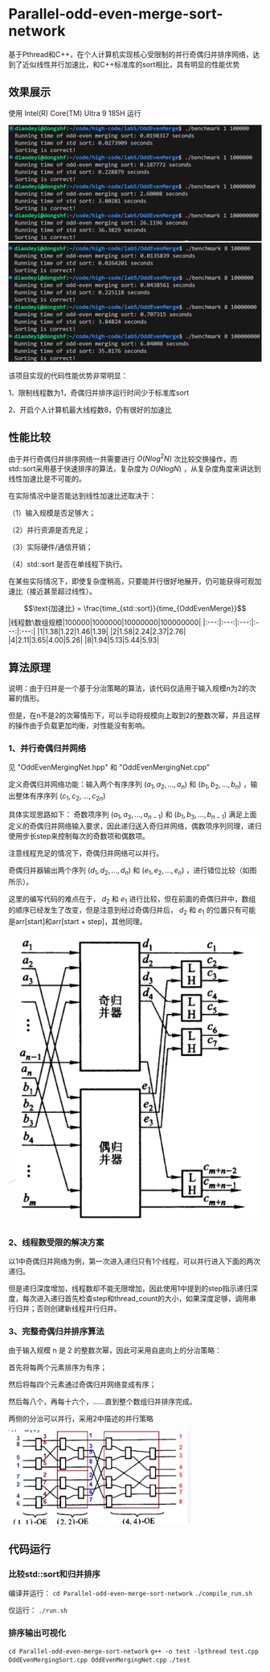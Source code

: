 # Parallel-odd-even-merge-sort-network
基于Pthread和C++，在个人计算机实现核心受限制的并行奇偶归并排序网络，达到了近似线性并行加速比，和C++标准库的sort相比，具有明显的性能优势

## 效果展示

使用 Intel(R) Core(TM) Ultra 9 185H 运行

![](img1.png)
![](img2.png)

该项目实现的代码性能优势非常明显：

1、限制线程数为1，奇偶归并排序运行时间少于标准库sort

2、开启个人计算机最大线程数8，仍有很好的加速比

## 性能比较

由于并行奇偶归并排序网络一共需要进行 $O(Nlog^2N)$ 次比较交换操作，而std::sort采用基于快速排序的算法，复杂度为 $O(NlogN)$ ，从复杂度角度来讲达到线性加速比是不可能的。

在实际情况中是否能达到线性加速比还取决于：

（1）输入规模是否足够大；

（2）并行资源是否充足；

（3）实际硬件/通信开销；

（4）std::sort 是否在单线程下执行。

在某些实际情况下，即使复杂度稍高，只要能并行很好地展开，仍可能获得可观加速比（接近甚至超过线性）。

$$\text{加速比} = \frac{time_{std::sort}}{time_{OddEvenMerge}}$$
|线程数\数组规模|100000|1000000|10000000|100000000|
|:---:|:---:|:---:|:---:|:---:|
|1|1.38|1.22|1.46|1.39|
|2|1.58|2.24|2.37|2.76|
|4|2.11|3.65|4.00|5.26|
|8|1.94|5.13|5.44|5.93|

## 算法原理

说明：由于归并是一个基于分治策略的算法，该代码仅适用于输入规模n为2的次幂的情形。

但是，在n不是2的次幂情形下，可以手动将规模向上取到2的整数次幂，并且这样的操作由于负载更加均衡，对性能没有影响。

### 1、并行奇偶归并网络
见 "OddEvenMergingNet.hpp" 和 "OddEvenMergingNet.cpp"

定义奇偶归并网络功能：输入两个有序序列 $(a_1, a_2, ..., a_n)$ 和 $(b_1, b_2, ..., b_n)$ ，输出整体有序序列 $(c_1, c_2, ..., c_{2n})$ 

具体实现思路如下：
奇数项序列 $(a_1, a_3, ..., a_{n-1})$ 和 $(b_1, b_3, ..., b_{n-1})$ 满足上面定义的奇偶归并网络输入要求，因此递归送入奇归并网络，偶数项序列同理，递归使用步长step来控制每次的奇数项和偶数项。

注意线程充足的情况下，奇偶归并网络可以并行。

奇偶归并器输出两个序列 $(d_1, d_2, ..., d_n)$ 和 $(e_1, e_2, ..., e_n)$ ，进行错位比较（如图所示）。

这里的编写代码的难点在于， $d_2$ 和 $e_1$ 进行比较，但在前面的奇偶归并中，数组的顺序已经发生了改变，但是注意到经过奇偶归并后， $d_2$ 和 $e_1$ 的位置只有可能是arr[start]和arr[start + step]，其他同理。


![](img3.png)

### 2、线程数受限的解决方案

以1中奇偶归并网络为例，第一次进入递归只有1个线程，可以并行进入下面的两次递归。

但是递归深度增加，线程数却不能无限增加，因此使用1中提到的step指示递归深度，每次进入递归首先检查step和thread_count的大小，如果深度足够，调用串行归并；否则创建新线程并行归并。

### 3、完整奇偶归并排序算法
由于输入规模 n 是 2 的整数次幂，因此可采用自底向上的分治策略：

首先将每两个元素排序为有序；

然后将每四个元素通过奇偶归并网络变成有序；

然后每八个，再每十六个，……直到整个数组归并排序完成。

两侧的分治可以并行，采用2中描述的并行策略

![](img4.png)

## 代码运行

### 比较std::sort和归并排序

编译并运行：
```cd Parallel-odd-even-merge-sort-network```
```./compile_run.sh```

仅运行：
```./run.sh```

### 排序输出可视化

```cd Parallel-odd-even-merge-sort-network```
```g++ -o test -lpthread test.cpp OddEvenMergingSort.cpp OddEvenMergingNet.cpp```
```./test```
